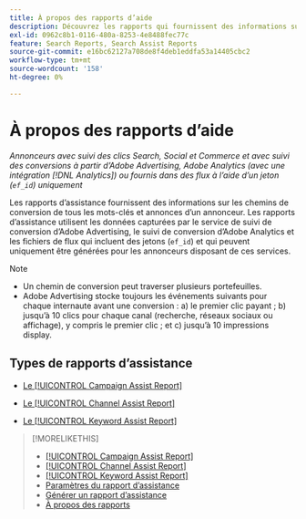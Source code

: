 ```yaml
---
title: À propos des rapports d’aide
description: Découvrez les rapports qui fournissent des informations sur les chemins de conversion.
exl-id: 0962c8b1-0116-480a-8253-4e8488fec77c
feature: Search Reports, Search Assist Reports
source-git-commit: e16bc62127a708de8f4deb1eddfa53a14405cbc2
workflow-type: tm+mt
source-wordcount: '158'
ht-degree: 0%

---
```


# À propos des rapports d’aide

*Annonceurs avec suivi des clics Search, Social et Commerce et avec suivi des conversions à partir d’Adobe Advertising, Adobe Analytics (avec une intégration [!DNL Analytics]) ou fournis dans des flux à l’aide d’un jeton (`ef_id`) uniquement*

Les rapports d’assistance fournissent des informations sur les chemins de conversion de tous les mots-clés et annonces d’un annonceur. Les rapports d’assistance utilisent les données capturées par le service de suivi de conversion d’Adobe Advertising, le suivi de conversion d’Adobe Analytics et les fichiers de flux qui incluent des jetons (`ef_id`) et qui peuvent uniquement être générées pour les annonceurs disposant de ces services.

>[!NOTE]
>
>* Un chemin de conversion peut traverser plusieurs portefeuilles.
>* Adobe Advertising stocke toujours les événements suivants pour chaque internaute avant une conversion : a) le premier clic payant ; b) jusqu’à 10 clics pour chaque canal (recherche, réseaux sociaux ou affichage), y compris le premier clic ; et c) jusqu’à 10 impressions display.

## Types de rapports d’assistance

* [Le [!UICONTROL Campaign Assist Report]](/help/search-social-commerce/reports/management/assist/campaign-assist-report.md)

* [Le [!UICONTROL Channel Assist Report]](/help/search-social-commerce/reports/management/assist/channel-assist-report.md)

* [Le [!UICONTROL Keyword Assist Report]](/help/search-social-commerce/reports/management/assist/keyword-assist-report.md)

>[!MORELIKETHIS]
>
>* [ [!UICONTROL Campaign Assist Report]](campaign-assist-report.md)
>* [ [!UICONTROL Channel Assist Report]](channel-assist-report.md)
>* [ [!UICONTROL Keyword Assist Report]](keyword-assist-report.md)
>* [ Paramètres du rapport d’assistance ](assist-report-settings.md)
>* [Générer un rapport d’assistance](assist-report-generate.md)
>* [À propos des rapports](/help/search-social-commerce/reports/report-about.md)
